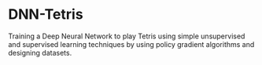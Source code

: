 # DNN-Tetris
Training a Deep Neural Network to play Tetris using simple unsupervised and supervised learning techniques by using policy gradient algorithms and designing datasets.
